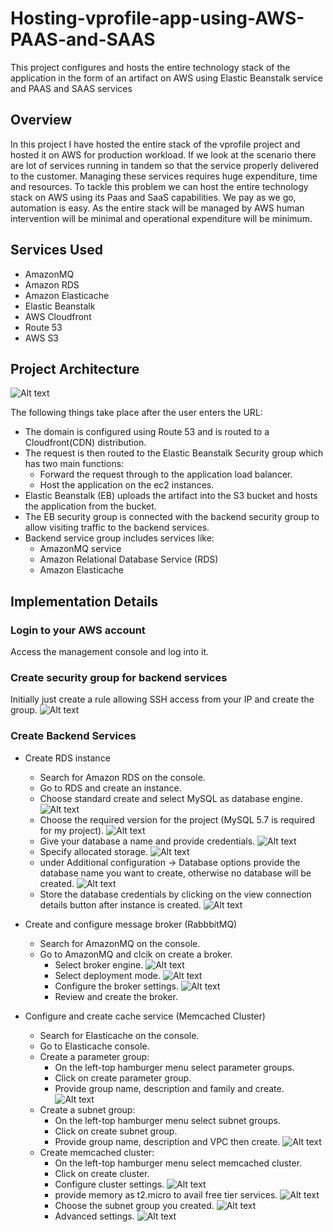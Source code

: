 # Hosting-vprofile-app-using-AWS-PAAS-and-SAAS
This project configures and hosts the entire technology stack of the application in the form of an artifact on AWS using Elastic Beanstalk service and PAAS and SAAS services

## Overview
In this project I have hosted the entire stack of the vprofile project and hosted it on AWS for production workload. If we look at the scenario there are lot of services running in tandem so that the service properly delivered to the customer. Managing these services requires huge expenditure, time and resources. To tackle this problem we can host the entire technology stack on AWS using its Paas and SaaS capabilities. We pay as we go, automation is easy. As the entire stack will be managed by AWS human intervention will be minimal and operational expenditure will be minimum.

## Services Used
- AmazonMQ
- Amazon RDS
- Amazon Elasticache
- Elastic Beanstalk
- AWS Cloudfront
- Route 53
- AWS S3

## Project Architecture
![Alt text](image-5.png)

The following things take place after the user enters the URL:
- The domain is configured using Route 53 and is routed to a Cloudfront(CDN) distribution.
- The request is then routed to the Elastic Beanstalk Security group which has two main functions:
    - Forward the request through to the application load balancer.
    - Host the application on the ec2 instances.
- Elastic Beanstalk (EB) uploads the artifact into the S3 bucket and hosts the application from the bucket.
- The EB  security group is connected with the backend security group to allow visiting traffic to the backend services.
- Backend service group includes services like:
    - AmazonMQ service
    - Amazon Relational Database Service (RDS)
    - Amazon Elasticache 

## Implementation Details
### Login to your AWS account
Access the management console and log into it.

### Create security group for backend services
Initially just create a rule allowing SSH access from your IP and create the group.
![Alt text](image-4.png)

### Create Backend Services
- Create RDS instance
    - Search for Amazon RDS on the console.
    - Go to RDS and create an instance.
    - Choose standard create and select MySQL as database engine.
    ![Alt text](image-3.png)
    - Choose the required version for the project (MySQL 5.7 is required for my project).
    ![Alt text](image-1.png)
    - Give your database a name and provide credentials.
    ![Alt text](image-2.png)
    - Specify allocated storage.
    ![Alt text](image-6.png)
    - under Additional configuration -> Database options provide the database name you want to create, otherwise no database will be created.
    ![Alt text](image-7.png)
    - Store the database credentials by clicking on the view connection details button after instance is created.
    ![Alt text](image-11.png)

- Create and configure message broker (RabbbitMQ)
    - Search for AmazonMQ on the console.
    - Go to AmazonMQ and clcik on create a broker.
        - Select broker engine.
        ![Alt text](image-8.png)
        - Select deployment mode.
        ![Alt text](image-9.png)
        - Configure the broker settings. 
        ![Alt text](image-10.png)
        - Review and create the broker.

- Configure and create cache service (Memcached Cluster)
    - Search for Elasticache on the console.
    - Go to Elasticache console.
    - Create a parameter group:
        - On the left-top hamburger menu select parameter groups.
        - Click on create parameter group.
        - Provide group name, description and family and create.
        ![Alt text](image-12.png)
    - Create a subnet group:
        - On the left-top hamburger menu select subnet groups.
        - Click on create subnet group.
        - Provide group name, description and VPC then create.
        ![Alt text](image-13.png)
    - Create memcached cluster:
        - On the left-top hamburger menu select memcached cluster.
        - Click on create cluster.
        - Configure cluster settings.
        ![Alt text](image-14.png)
        - provide memory as t2.micro to avail free tier services.
        ![Alt text](image-15.png)
        - Choose the subnet group you created.
        ![Alt text](image-16.png)
        - Advanced settings.
        ![Alt text](image-17.png)
        